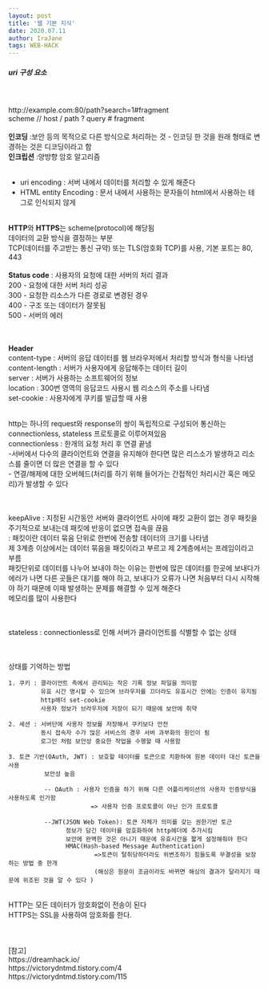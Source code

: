 ```yaml
---
layout: post
title: '웹 기본 지식'
date: 2020.07.11
author: IraJane
tags: WEB-HACK
---
```

<h5>uri 구성 요소</h5><br>
<br>
http://example.com:80/path?search=1#fragment<br>
scheme // host / path ? query # fragment <br>

<br>
<b>인코딩</b> :보안 등의 목적으로 다른 방식으로 처리하는 것 - 인코딩 한 것을 원래 형태로 변경하는 것은 디코딩이라고 함 <br>
<b>인크립션</b> :양방향 암호 알고리즘<br>
<br>

- uri encoding : 서버 내에서 데이터를 처리할 수 있게 해준다 <br>
- HTML entity Encoding : 문서 내에서 사용하는 문자들이 html에서 사용하는 테그로 인식되지 않게 <br>
<br>
<b>HTTP</b>와 <b>HTTPS</b>는 scheme(protocol)에 해당됨 <br>
데이터의 교환 방식을 결정하는 부분<br>
TCP(데이터를 주고받는 통신 규약) 또는 TLS(암호화 TCP)를 사용, 기본 포트는 80, 443 <br>

<br>
<b>Status code</b> : 사용자의 요청에 대한 서버의 처리 결과 <br>
200 - 요청에 대한 서버 처리 성공<br>
300 - 요청한 리소스가 다른 경로로 변경된 경우<br>
400 - 구조 또는 데이터가 잘못됨 <br>
500 - 서버의 에러<br>
<br><br>

<b>Header</b><br>
content-type : 서버의 응답 데이터를 웹 브라우저에서 처리할 방식과 형식을 나타냄<br>
content-length : 서버가 사용자에게 응답해주는 데이터 길이<br>
server : 서버가 사용하는 소프트웨어의 정보<br>
location : 300번 영역의 응답코드 사용시 웹 리소스의 주소를 나타냄<br>
set-cookie : 사용자에게 쿠키를 발급할 때 사용 <br>


<br>
http는 하나의 request와 response의 쌍이 독립적으로 구성되어 통신하는 connectionless, stateless 프로토콜로 이루어져있음  
<br>
connectionless : 한개의 요청 처리 후 연결 끝냄 <br>
-서버에서 다수의 클라이언트와 연결을 유지해야 한다면 많은 리스소가 발생하고 리소스를 줄이면 더 많은 연결을 할 수 있다 <br>
- 연결/해제에 대한 오버헤드(처리를 하기 위해 들어가는 간접적인 처리시간 혹은 메모리)가 발생할 수 있다 <br>
<br><br>

keepAlive : 지정된 시간동안 서버와 클라이언트 사이에  패킷 교환이 없는 경우 패킷을 주기적으로 보내는데 패킷에 반응이 없으면 접속을 끊음 <br>
       : 패킷이란 데이터 묶음 단위로 한번에 전송할 데이터의 크기를 나타냄 <br>
       제 3계층 이상에서는 데이터 묶음을 패킷이라고 부르고 제 2계층에서는 프레임이라고 부름 <br>
       패킷단위로 데이터를 나누어 보내야 하는 이유는 한번에 많은 데이터를 한곳에 보내다가 에러가 나면 다른 곳들은 대기를 해야 하고, 보내다가 오류가 나면 처음부터 다시 시작해야 하기 때문에 이때 발생하는 문제를 해결할 수 있게 해준다 <br>
메모리를 많이 사용한다 <br>
<br><br>

stateless : connectionless로 인해 서버가 클라이언트를 식별할 수 없는 상태<br>
<br><br>

상태를 기억하는 방법 

    1. 쿠키 : 클라이언트 측에서 관리되는 작은 기록 정보 파일을 의미함
             유효 시간 명시할 수 있으며 브라우저를 끄더라도 유효시간 안에는 인증이 유지됨 
             http헤더 set-cookie
             사용자 정보가 브라우저에 저장이 되기 때문에 보안에 취약
            
    2. 세션 : 서버단에 사용자 정보를 저장해서 쿠키보다 안전 
             동시 접속자 수가 많은 서비스의 경우 서버 과부화의 원인이 됨 
             로그인 처럼 보안상 중요한 작업을 수행할 때 사용함 
             
    3. 토큰 기반(OAuth, JWT) : 보호할 테이터를 토큰으로 치환하여 원본 데이터 대신 토큰을 사용
              보안성 높음 
              
              -- OAuth : 사용자 인증을 하기 위해 다른 어플리케이션의 사용자 인증방식을 사용하도록 인가함
                           => 사용자 인증 프로토콜이 아닌 인가 프로토콜
              
              --JWT(JSON Web Token): 토큰 자체가 의미를 갖는 권한기반 토근 
                    정보가 담긴 데이터를 암호화하여 http헤더에 추가시킴
                    보안에 완벽한 것은 아니기 때문에 유효시간을 짧게 설정해줘야 한다 
                    HMAC(Hash-based Message Authentication) 
                            =>토큰이 탈취당하더라도 위변조하기 힘들도록 무결성을 보장하는 방법 중 한개 
                            (해싱은 원문이 조금이라도 바뀌면 해싱의 결과가 달라지기 때문에 위조된 것을 알 수 있다 )
                    
                    
<br>
HTTP는 모든 데이터가 암호화없이 전송이 된다 <br>
HTTPS는 SSL을 사용하여 암호화를 한다.




<br>





<br>





<br>




<br>
[참고]<br>
https://dreamhack.io/<br>
https://victorydntmd.tistory.com/4<br>
https://victorydntmd.tistory.com/115<br>



<br>
